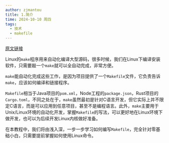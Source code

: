 ```yaml
---
author: zjmantou
title: 1.简介
time: 2024-10-10 周四
tags:
  - 技术
  - makefile
---
```

[原文链接](https://liaoxuefeng.com/books/makefile/introduction/index.html) 

Linux的`make`程序用来自动化编译大型源码，很多时候，我们在Linux下编译安装软件，只需要敲一个`make`就可以全自动完成，非常方便。

`make`能自动化完成这些工作，是因为项目提供了一个`Makefile`文件，它负责告诉`make`，应该如何编译和链接程序。

`Makefile`相当于Java项目的`pom.xml`，Node工程的`package.json`，Rust项目的`Cargo.toml`，不同之处在于，`make`虽然最初是针对C语言开发，但它实际上并不限定C语言，而是可以应用到任意项目，甚至不是编程语言。此外，`make`主要用于Unix/Linux环境的自动化开发，掌握`Makefile`的写法，可以更好地在Linux环境下做开发，也可以为后续开发Linux内核做好准备。

在本教程中，我们将由浅入深，一步一步学习如何编写`Makefile`，完全针对零基础小白，只需要提前掌握如何使用Linux命令。